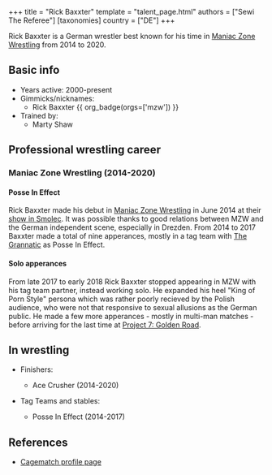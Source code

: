 +++
title = "Rick Baxxter"
template = "talent_page.html"
authors = ["Sewi The Referee"]
[taxonomies]
country = ["DE"]
+++

Rick Baxxter is a German wrestler best known for his time in [Maniac Zone Wrestling](@/o/mzw.md) from 2014 to 2020.

## Basic info

* Years active: 2000-present
* Gimmicks/nicknames:
  - Rick Baxxter  {{ org_badge(orgs=['mzw']) }}
* Trained by:
  - Marty Shaw
 
## Professional wrestling career 

### Maniac Zone Wrestling (2014-2020)

#### Posse In Effect

Rick Baxxter made his debut in [Maniac Zone Wrestling](@/o/mzw.md) in June 2014 at their [show in Smolec](@/e/mzw/2014-06-21-mzw-untitled.md). It was possible thanks to good relations between MZW and the German independent scene, especially in Drezden. From 2014 to 2017 Baxxter made a total of nine apperances, mostly in a tag team with [The Grannatic](@/w/the-grannatic.md) as Posse In Effect. 

#### Solo apperances

From late 2017 to early 2018 Rick Baxxter stopped appearing in MZW with his tag team partner, instead working solo. He expanded his heel "King of Porn Style" persona which was rather poorly recieved by the Polish audience, who were not that responsive to sexual allusions as the German public. He made a few more apperances - mostly in multi-man matches - before arriving for the last time at [Project 7: Golden Road](@/e/mzw/2020-01-18-mzw-project-7-golden-road.md).

## In wrestling

* Finishers:
  - Ace Crusher (2014-2020)
 
* Tag Teams and stables:
  - Posse In Effect (2014-2017)

## References

* [Cagematch profile page](https://www.cagematch.net/?id=2&nr=14009)
